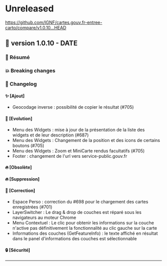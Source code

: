 # Unreleased

<https://github.com/IGNF/cartes.gouv.fr-entree-carto/compare/v1.0.10...HEAD>

## 🔖 version 1.0.10 - __DATE__

### 🎉 Résumé

### 💥 Breaking changes

### 📖 Changelog

#### ✨ [Ajout]

  - Geocodage inverse : possibilité de copier le résultat (#705)

#### 🔨 [Evolution]

  - Menu des Widgets : mise à jour de la présentation de la liste des widgets et de leur description (#687)
  - Menu des Widgets : Changement de la position et des icons de certains boutons (#705)
  - Menu des Widgets : Zoom et MiniCarte rendus facultatifs (#705)
  - Footer : changement de l'url vers service-public.gouv.fr

#### 🔥 [Obsolète]

#### 🔥 [Suppression]

#### 🐛 [Correction]

  - Espace Perso : correction du #698 pour le chargement des cartes enregistrées (#701)
  - LayerSwitcher : Le drag & drop de couches est réparé sous les navigateurs au moteur Chrome
  - Menu Contextuel : Le clic pour obtenir les informations sur la couche n'active pas définitivement la fonctionnalité au clic gauche sur la carte 
  - Informations des couches (GetFeatureInfo) : le texte affiché en résultat dans le panel d'informations des couches est sélectionnable

#### 🔒 [Sécurité]

---
